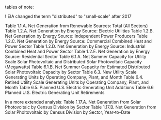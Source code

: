 tables of note:

! EIA changed the term "distributed" to "small-scale" after 2017


Table 1.1.A. Net Generation from Renewable Sources: Total (All Sectors)
Table 1.2.A. Net Generation by Energy Source: Electric Utilities
Table 1.2.B. Net Generation by Energy Source: Independent Power Producers
Table 1.2.C. Net Generation by Energy Source: Commercial Combined Heat and Power Sector
Table 1.2.D. Net Generation by Energy Source: Industrial Combined Heat and Power Sector
Table 1.2.E. Net Generation by Energy Source: Residential Sector
Table 6.1.A. Net Summer Capacity for Utility Scale Solar Photovoltaic and Distributed Solar
Photovoltaic Capacity (Megawatts)
Table 6.1.B. Net Summer Capacity for Estimated Distributed Solar Photovoltaic Capacity by Sector
Table 6.3. New Utility Scale Generating Units by Operating Company, Plant, and Month
Table 6.4. Retired Utility Scale Generating Units by Operating Company, Plant, and Month
Table 6.5. Planned U.S. Electric Generating Unit Additions
Table 6.6 Planned U.S. Electric Generating Unit Retirements


In a more extended analysis:
Table 1.17.A. Net Generation from Solar Photovoltaic by Census Division by Sector
Table 1.17.B. Net Generation from Solar Pholtovoltaic by Census Division by Sector, Year-to-Date